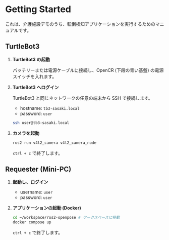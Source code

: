 # Getting Started

これは、介護施設デモのうち、転倒検知アプリケーションを実行するためのマニュアルです。

## TurtleBot3

1. **TurtleBot3 の起動**

   バッテリーまたは電源ケーブルに接続し、OpenCR (下段の青い基盤) の電源スイッチを入れます。

2. **TurtleBot3 へログイン**

    TurtleBot3 と同じネットワークの任意の端末から SSH で接続します。

    - hostname: `tb3-sasaki.local`
    - password: `user`

   ```bash
   ssh user@tb3-sasaki.local
   ```

3. **カメラを起動**

   ```bash
   ros2 run v4l2_camera v4l2_camera_node
   ```

   `ctrl + c` で終了します。

## Requester (Mini-PC)

1. **起動し、ログイン**

   - username: `user`
   - password: `user`

2. **アプリケーションの起動 (Docker)**

   ```bash
   cd ~/workspace/ros2-openpose # ワークスペースに移動
   docker compose up
   ```

   `ctrl + c` で終了します。
